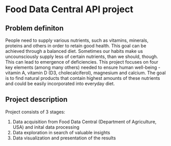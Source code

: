 # Food Data Central API project

## Problem definiton
People need to supply various nutrients, such as vitamins, minerals, proteins and others in order to retain good health. This goal can be achieved through a balanced diet. Sometimes our habits make us uncounsciously supply less of certain nutrients, than we should, though. This can lead to emergence of deficiencies. This project focuses on four key elements (among many others) needed to ensure human well-being - vitamin A, vitamin D (D3, cholecalciferol), magnesium and calcium. The goal is to find natural products that contain highest amounts of these nutrients and could be easily incorporated into everyday diet. 

## Project description
Project consists of 3 stages:
1. Data acquisition from Food Data Central (Department of Agriculture, USA) and inital data processing
2. Data exploration in search of valuable insights
3. Data visualization and presentation of the results

